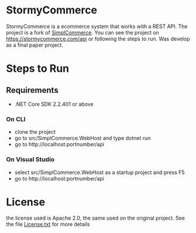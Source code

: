 # StormyCommerce 
StormyCommerce is a ecommerce system that works with a REST API. The project is a fork of [SimplCommerce](http://github.com/simplCommerce/SimplCommerce). You can see the project on https://stormycommerce.com/api or following the steps to run. Was develop as a final paper project.
# Steps to Run
## Requirements 
- .NET Core SDK 2.2.401 or above
### On CLI
- clone the project
- go to src/SimplCommerce.WebHost and type dotnet run 
- go to http://localhost:portnumber/api
### On Visual Studio 
- select src/SimplCommerce.WebHost as a startup project and press F5
- go to http://localhost:portnumber/api
# License
the license used is Apache 2.0, the same used on the original project. See the file [License.txt](license.txt) for more details
